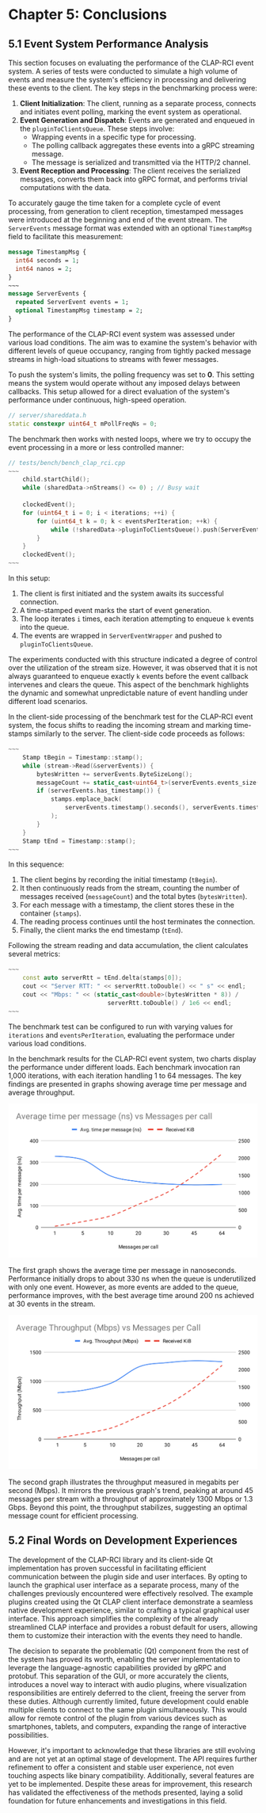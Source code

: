 # Chapter 5: Conclusions

## 5.1 Event System Performance Analysis

This section focuses on evaluating the performance of the CLAP-RCI event
system. A series of tests were conducted to simulate a high volume of events
and measure the system's efficiency in processing and delivering these events
to the client. The key steps in the benchmarking process were:

1. **Client Initialization**: The client, running as a separate process,
   connects and initiates event polling, marking the event system as
   operational.
2. **Event Generation and Dispatch**: Events are generated and enqueued in the
   `pluginToClientsQueue`. These steps involve:
    - Wrapping events in a specific type for processing.
    - The polling callback aggregates these events into a gRPC streaming message.
    - The message is serialized and transmitted via the HTTP/2 channel.
3. **Event Reception and Processing**: The client receives the serialized
   messages, converts them back into gRPC format, and performs trivial
   computations with the data.

To accurately gauge the time taken for a complete cycle of event processing,
from generation to client reception, timestamped messages were introduced at
the beginning and end of the event stream. The `ServerEvents` message format
was extended with an optional `TimestampMsg` field to facilitate this
measurement:

```proto
message TimestampMsg {
  int64 seconds = 1;
  int64 nanos = 2;
}
~~~
message ServerEvents {
  repeated ServerEvent events = 1;
  optional TimestampMsg timestamp = 2;
}
```

The performance of the CLAP-RCI event system was assessed under various load
conditions. The aim was to examine the system's behavior with different levels
of queue occupancy, ranging from tightly packed message streams in high-load
situations to streams with fewer messages.

To push the system's limits, the polling frequency was set to **0**. This
setting means the system would operate without any imposed delays between
callbacks. This setup allowed for a direct evaluation of the system's
performance under continuous, high-speed operation.

```cpp
// server/shareddata.h
static constexpr uint64_t mPollFreqNs = 0;
```

The benchmark then works with nested loops, where we try to occupy the
event processing in a more or less controlled manner:

```cpp
// tests/bench/bench_clap_rci.cpp
~~~
    child.startChild();
    while (sharedData->nStreams() <= 0) ; // Busy wait

    clockedEvent();
    for (uint64_t i = 0; i < iterations; ++i) {
        for (uint64_t k = 0; k < eventsPerIteration; ++k) {
            while (!sharedData->pluginToClientsQueue().push(ServerEventWrapper(TestEvent))) ;
        }
    }
    clockedEvent();
~~~
```

In this setup:

1. The client is first initiated and the system awaits its successful
   connection.
2. A time-stamped event marks the start of event generation.
3. The loop iterates `i` times, each iteration attempting to enqueue `k` events
   into the queue.
4. The events are wrapped in `ServerEventWrapper` and pushed to
   `pluginToClientsQueue`.

The experiments conducted with this structure indicated a degree of control
over the utilization of the stream size. However, it was observed that it is
not always guaranteed to enqueue exactly `k` events before the event callback
intervenes and clears the queue. This aspect of the benchmark highlights the
dynamic and somewhat unpredictable nature of event handling under different
load scenarios.

In the client-side processing of the benchmark test for the CLAP-RCI event
system, the focus shifts to reading the incoming stream and marking time-stamps
similarly to the server. The client-side code proceeds as follows:

```cpp
~~~
    Stamp tBegin = Timestamp::stamp();
    while (stream->Read(&serverEvents)) {
        bytesWritten += serverEvents.ByteSizeLong();
        messageCount += static_cast<uint64_t>(serverEvents.events_size());
        if (serverEvents.has_timestamp()) {
            stamps.emplace_back(
                serverEvents.timestamp().seconds(), serverEvents.timestamp().nanos()
            );
        }
    }
    Stamp tEnd = Timestamp::stamp();
~~~
```

In this sequence:

1. The client begins by recording the initial timestamp (`tBegin`).
2. It then continuously reads from the stream, counting the number of messages
   received (`messageCount`) and the total bytes (`bytesWritten`).
3. For each message with a timestamp, the client stores these in the
   container (`stamps`).
4. The reading process continues until the host terminates the connection.
5. Finally, the client marks the end timestamp (`tEnd`).

Following the stream reading and data accumulation, the client calculates
several metrics:

```cpp
~~~
    const auto serverRtt = tEnd.delta(stamps[0]);
    cout << "Server RTT: " << serverRtt.toDouble() << " s" << endl;
    cout << "Mbps: " << (static_cast<double>(bytesWritten * 8)) /
                            serverRtt.toDouble() / 1e6 << endl;
~~~
```

The benchmark test can be configured to run with varying values for
`iterations` and `eventsPerIteration`, evaluating the performace
under various load conditions.

In the benchmark results for the CLAP-RCI event system, two charts display the
performance under different loads. Each benchmark invocation ran 1,000
iterations, with each iteration handling 1 to 64 messages. The key findings are
presented in graphs showing average time per message and average throughput.

![Benchmark results: Average time per message](images/benchmark_ns_msg.svg)

The first graph shows the average time per message in nanoseconds. Performance
initially drops to about 330 ns when the queue is underutilized with only one
event. However, as more events are added to the queue, performance improves,
with the best average time around 200 ns achieved at 30 events in the stream.

![Benchmark results: Average throughput](images/benchmark_throughput.svg)

The second graph illustrates the throughput measured in megabits per second
(Mbps). It mirrors the previous graph's trend, peaking at around 45 messages
per stream with a throughput of approximately 1300 Mbps or 1.3 Gbps. Beyond
this point, the throughput stabilizes, suggesting an optimal message count for
efficient processing.

## 5.2 Final Words on Development Experiences

The development of the CLAP-RCI library and its client-side Qt implementation
has proven successful in facilitating efficient communication between the
plugin side and user interfaces. By opting to launch the graphical user
interface as a separate process, many of the challenges previously encountered
were effectively resolved. The example plugins created using the Qt CLAP client
interface demonstrate a seamless native development experience, similar to
crafting a typical graphical user interface. This approach simplifies the
complexity of the already streamlined CLAP interface and provides a robust
default for users, allowing them to customize their interaction with the events
they need to handle.

The decision to separate the problematic (Qt) component from the rest of the
system has proved its worth, enabling the server implementation to leverage the
language-agnostic capabilities provided by gRPC and protobuf. This separation
of the GUI, or more accurately the clients, introduces a novel way to interact
with audio plugins, where visualization responsibilities are entirely deferred
to the client, freeing the server from these duties. Although currently
limited, future development could enable multiple clients to connect to the
same plugin simultaneously. This would allow for remote control of the plugin
from various devices such as smartphones, tablets, and computers, expanding the
range of interactive possibilities.

However, it's important to acknowledge that these libraries are still evolving
and are not yet at an optimal stage of development. The API requires further
refinement to offer a consistent and stable user experience, not even touching
aspects like binary compatibility. Additionally, several features are yet to be
implemented. Despite these areas for improvement, this research has validated
the effectiveness of the methods presented, laying a solid foundation for
future enhancements and investigations in this field.

